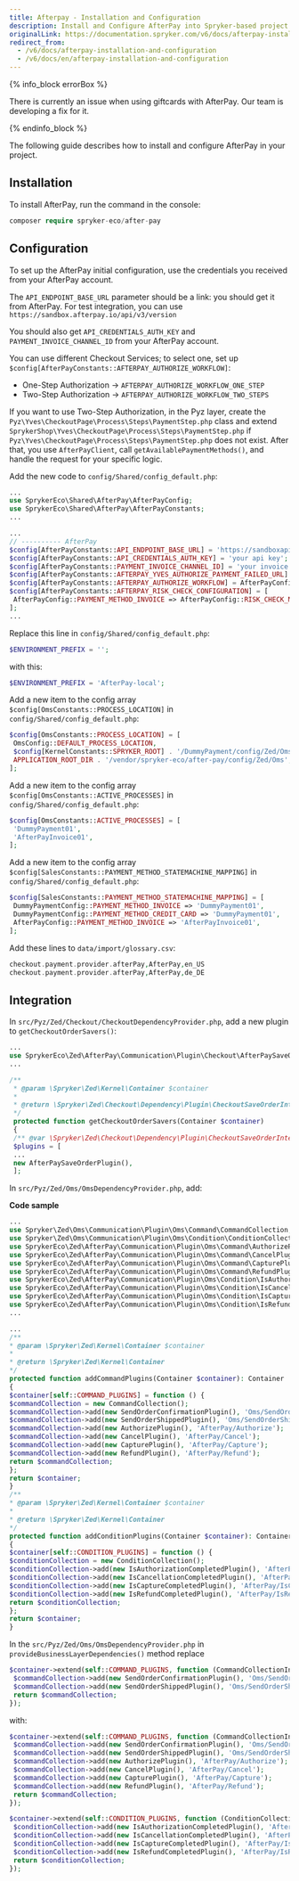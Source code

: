 ```yaml
---
title: Afterpay - Installation and Configuration
description: Install and Configure AfterPay into Spryker-based project by following the instructions from this article.
originalLink: https://documentation.spryker.com/v6/docs/afterpay-installation-and-configuration
redirect_from:
  - /v6/docs/afterpay-installation-and-configuration
  - /v6/docs/en/afterpay-installation-and-configuration
---
```


{% info_block errorBox %}

There is currently an issue when using giftcards with AfterPay. Our team is developing a fix for it.

{% endinfo_block %}

The following guide describes how to install and configure AfterPay in your project.

## Installation

To install AfterPay, run the command in the console:
```php
composer require spryker-eco/after-pay
```

## Configuration

To set up the AfterPay initial configuration, use the credentials you received from your AfterPay account.

The `API_ENDPOINT_BASE_URL` parameter should be a link: you should get it from AfterPay. For test integration, you can use `https://sandbox.afterpay.io/api/v3/version`

You should also get `API_CREDENTIALS_AUTH_KEY` and `PAYMENT_INVOICE_CHANNEL_ID` from your AfterPay account.

You can use different Checkout Services; to select one, set up `$config[AfterPayConstants::AFTERPAY_AUTHORIZE_WORKFLOW]`:

* One-Step Authorization → `AFTERPAY_AUTHORIZE_WORKFLOW_ONE_STEP`
* Two-Step Authorization → `AFTERPAY_AUTHORIZE_WORKFLOW_TWO_STEPS`

If you want to use Two-Step Authorization, in the Pyz layer, create the `Pyz\Yves\CheckoutPage\Process\Steps\PaymentStep.php` class and extend `SprykerShop\Yves\CheckoutPage\Process\Steps\PaymentStep.php` if `Pyz\Yves\CheckoutPage\Process\Steps\PaymentStep.php` does not exist. After that, you use `AfterPayClient`, call `getAvailablePaymentMethods()`, and handle the request for your specific logic.

Add the new code to `config/Shared/config_default.php`:
```php
...
use SprykerEco\Shared\AfterPay\AfterPayConfig;
use SprykerEco\Shared\AfterPay\AfterPayConstants;
...

...
// ---------- AfterPay
$config[AfterPayConstants::API_ENDPOINT_BASE_URL] = 'https://sandboxapi.horizonafs.com/eCommerceServicesWebApi/api/v3/';
$config[AfterPayConstants::API_CREDENTIALS_AUTH_KEY] = 'your api key';
$config[AfterPayConstants::PAYMENT_INVOICE_CHANNEL_ID] = 'your invoice channel id';
$config[AfterPayConstants::AFTERPAY_YVES_AUTHORIZE_PAYMENT_FAILED_URL] = 'http://www.de.afterpay.local/en/checkout/payment';
$config[AfterPayConstants::AFTERPAY_AUTHORIZE_WORKFLOW] = AfterPayConfig::AFTERPAY_AUTHORIZE_WORKFLOW_ONE_STEP;
$config[AfterPayConstants::AFTERPAY_RISK_CHECK_CONFIGURATION] = [
 AfterPayConfig::PAYMENT_METHOD_INVOICE => AfterPayConfig::RISK_CHECK_METHOD_INVOICE,
];
...
```

Replace this line in `config/Shared/config_default.php`:
```php
$ENVIRONMENT_PREFIX = '';
```

with this:
```php
$ENVIRONMENT_PREFIX = 'AfterPay-local';
```

Add a new item to the config array `$config[OmsConstants::PROCESS_LOCATION]` in `config/Shared/config_default.php`:

```php
$config[OmsConstants::PROCESS_LOCATION] = [
 OmsConfig::DEFAULT_PROCESS_LOCATION,
 $config[KernelConstants::SPRYKER_ROOT] . '/DummyPayment/config/Zed/Oms',
 APPLICATION_ROOT_DIR . '/vendor/spryker-eco/after-pay/config/Zed/Oms',
];
```

Add a new item to the config array `$config[OmsConstants::ACTIVE_PROCESSES]` in `config/Shared/config_default.php`:

```php
$config[OmsConstants::ACTIVE_PROCESSES] = [
 'DummyPayment01',
 'AfterPayInvoice01',
];
```

Add a new item to the config array `$config[SalesConstants::PAYMENT_METHOD_STATEMACHINE_MAPPING]` in `config/Shared/config_default.php`:

```php
$config[SalesConstants::PAYMENT_METHOD_STATEMACHINE_MAPPING] = [
 DummyPaymentConfig::PAYMENT_METHOD_INVOICE => 'DummyPayment01',
 DummyPaymentConfig::PAYMENT_METHOD_CREDIT_CARD => 'DummyPayment01',
 AfterPayConfig::PAYMENT_METHOD_INVOICE => 'AfterPayInvoice01',
];
```

Add these lines to `data/import/glossary.csv`:

```php
checkout.payment.provider.afterPay,AfterPay,en_US
checkout.payment.provider.afterPay,AfterPay,de_DE
```

## Integration

In `src/Pyz/Zed/Checkout/CheckoutDependencyProvider.php`, add a new plugin to `getCheckoutOrderSavers()`:

```php
...
use SprykerEco\Zed\AfterPay\Communication\Plugin\Checkout\AfterPaySaveOrderPlugin;
...

/**
 * @param \Spryker\Zed\Kernel\Container $container
 *
 * @return \Spryker\Zed\Checkout\Dependency\Plugin\CheckoutSaveOrderInterface[]
 */
 protected function getCheckoutOrderSavers(Container $container)
 {
 /** @var \Spryker\Zed\Checkout\Dependency\Plugin\CheckoutSaveOrderInterface[] $plugins */
 $plugins = [
 ...
 new AfterPaySaveOrderPlugin(),
 ];
 ```

In `src/Pyz/Zed/Oms/OmsDependencyProvider.php`, add:

**Сode sample**

 ```php
 ...
use Spryker\Zed\Oms\Communication\Plugin\Oms\Command\CommandCollection;
use Spryker\Zed\Oms\Communication\Plugin\Oms\Condition\ConditionCollection;
use SprykerEco\Zed\AfterPay\Communication\Plugin\Oms\Command\AuthorizePlugin;
use SprykerEco\Zed\AfterPay\Communication\Plugin\Oms\Command\CancelPlugin;
use SprykerEco\Zed\AfterPay\Communication\Plugin\Oms\Command\CapturePlugin;
use SprykerEco\Zed\AfterPay\Communication\Plugin\Oms\Command\RefundPlugin;
use SprykerEco\Zed\AfterPay\Communication\Plugin\Oms\Condition\IsAuthorizationCompletedPlugin;
use SprykerEco\Zed\AfterPay\Communication\Plugin\Oms\Condition\IsCancellationCompletedPlugin;
use SprykerEco\Zed\AfterPay\Communication\Plugin\Oms\Condition\IsCaptureCompletedPlugin;
use SprykerEco\Zed\AfterPay\Communication\Plugin\Oms\Condition\IsRefundCompletedPlugin;
...

...
 /**
 * @param \Spryker\Zed\Kernel\Container $container
 *
 * @return \Spryker\Zed\Kernel\Container
 */
 protected function addCommandPlugins(Container $container): Container
 {
 $container[self::COMMAND_PLUGINS] = function () {
 $commandCollection = new CommandCollection();
 $commandCollection->add(new SendOrderConfirmationPlugin(), 'Oms/SendOrderConfirmation');
 $commandCollection->add(new SendOrderShippedPlugin(), 'Oms/SendOrderShipped');
 $commandCollection->add(new AuthorizePlugin(), 'AfterPay/Authorize');
 $commandCollection->add(new CancelPlugin(), 'AfterPay/Cancel');
 $commandCollection->add(new CapturePlugin(), 'AfterPay/Capture');
 $commandCollection->add(new RefundPlugin(), 'AfterPay/Refund');
 return $commandCollection;
 };
 return $container;
 }
 /**
 * @param \Spryker\Zed\Kernel\Container $container
 *
 * @return \Spryker\Zed\Kernel\Container
 */
 protected function addConditionPlugins(Container $container): Container
 {
 $container[self::CONDITION_PLUGINS] = function () {
 $conditionCollection = new ConditionCollection();
 $conditionCollection->add(new IsAuthorizationCompletedPlugin(), 'AfterPay/IsAuthorizationCompleted');
 $conditionCollection->add(new IsCancellationCompletedPlugin(), 'AfterPay/IsCancellationCompleted');
 $conditionCollection->add(new IsCaptureCompletedPlugin(), 'AfterPay/IsCaptureCompleted');
 $conditionCollection->add(new IsRefundCompletedPlugin(), 'AfterPay/IsRefundCompleted');
 return $conditionCollection;
 };
 return $container;
 }
 ```

In the `src/Pyz/Zed/Oms/OmsDependencyProvider.php` in `provideBusinessLayerDependencies()` method replace

```php
$container->extend(self::COMMAND_PLUGINS, function (CommandCollectionInterface $commandCollection) {
 $commandCollection->add(new SendOrderConfirmationPlugin(), 'Oms/SendOrderConfirmation');
 $commandCollection->add(new SendOrderShippedPlugin(), 'Oms/SendOrderShipped');
 return $commandCollection;
});
```

with:
```php
$container->extend(self::COMMAND_PLUGINS, function (CommandCollectionInterface $commandCollection) {
 $commandCollection->add(new SendOrderConfirmationPlugin(), 'Oms/SendOrderConfirmation');
 $commandCollection->add(new SendOrderShippedPlugin(), 'Oms/SendOrderShipped');
 $commandCollection->add(new AuthorizePlugin(), 'AfterPay/Authorize');
 $commandCollection->add(new CancelPlugin(), 'AfterPay/Cancel');
 $commandCollection->add(new CapturePlugin(), 'AfterPay/Capture');
 $commandCollection->add(new RefundPlugin(), 'AfterPay/Refund');
 return $commandCollection;
});

$container->extend(self::CONDITION_PLUGINS, function (ConditionCollectionInterface $conditionCollection) {
 $conditionCollection->add(new IsAuthorizationCompletedPlugin(), 'AfterPay/IsAuthorizationCompleted');
 $conditionCollection->add(new IsCancellationCompletedPlugin(), 'AfterPay/IsCancellationCompleted');
 $conditionCollection->add(new IsCaptureCompletedPlugin(), 'AfterPay/IsCaptureCompleted');
 $conditionCollection->add(new IsRefundCompletedPlugin(), 'AfterPay/IsRefundCompleted');
 return $conditionCollection;
});
```

